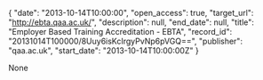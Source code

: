 {
  "date": "2013-10-14T10:00:00", 
  "open_access": true, 
  "target_url": "http://ebta.qaa.ac.uk/", 
  "description": null, 
  "end_date": null, 
  "title": "Employer Based Training Accreditation - EBTA", 
  "record_id": "20131014T100000/8Uuy6isKcIrgyPvNp6pVGQ==", 
  "publisher": "qaa.ac.uk", 
  "start_date": "2013-10-14T10:00:00Z"
}

None